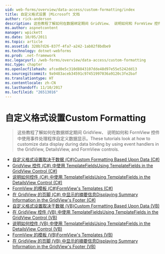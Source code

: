 ```yaml
---
uid: web-forms/overview/data-access/custom-formatting/index
title: 自定义格式设置 |Microsoft 文档
author: rick-anderson
description: 这些教程了解如何在数据绑定期间 GridView、 说明如何和 FormView 控件中使用事件处理程序自定义数据显示。
ms.author: aspnetcontent
manager: wpickett
ms.date: 10/05/2011
ms.topic: article
ms.assetid: 320b7d26-837f-4fa7-a242-1ab82f8bdbe9
ms.technology: dotnet-webforms
ms.prod: .net-framework
msc.legacyurl: /web-forms/overview/data-access/custom-formatting
msc.type: chapter
ms.openlocfilehash: afced0e5c310d8843107dde48d97e55e5242dd13
ms.sourcegitcommit: 9a9483aceb34591c97451997036a9120c3fe2baf
ms.translationtype: HT
ms.contentlocale: zh-CN
ms.lasthandoff: 11/10/2017
ms.locfileid: "26513016"
---
```

<a name="custom-formatting"></a><span data-ttu-id="9fccb-103">自定义格式设置</span><span class="sxs-lookup"><span data-stu-id="9fccb-103">Custom Formatting</span></span>
====================
> <span data-ttu-id="9fccb-104">这些教程了解如何在数据绑定期间 GridView、 说明如何和 FormView 控件中使用事件处理程序自定义数据显示。</span><span class="sxs-lookup"><span data-stu-id="9fccb-104">These tutorials look at how to customize data display during data binding by using event handlers in the GridView, DetailsView, and FormView controls.</span></span>


- [<span data-ttu-id="9fccb-105">自定义格式设置取决于数据 (C#)</span><span class="sxs-lookup"><span data-stu-id="9fccb-105">Custom Formatting Based Upon Data (C#)</span></span>](custom-formatting-based-upon-data-cs.md)
- [<span data-ttu-id="9fccb-106">GridView 控件 (C#) 中使用 TemplateFields</span><span class="sxs-lookup"><span data-stu-id="9fccb-106">Using TemplateFields in the GridView Control (C#)</span></span>](using-templatefields-in-the-gridview-control-cs.md)
- [<span data-ttu-id="9fccb-107">说明如何控件 (C#) 中使用 TemplateFields</span><span class="sxs-lookup"><span data-stu-id="9fccb-107">Using TemplateFields in the DetailsView Control (C#)</span></span>](using-templatefields-in-the-detailsview-control-cs.md)
- [<span data-ttu-id="9fccb-108">FormView 的模板 (C#)</span><span class="sxs-lookup"><span data-stu-id="9fccb-108">FormView's Templates (C#)</span></span>](using-the-formview-s-templates-cs.md)
- [<span data-ttu-id="9fccb-109">在 GridView 的页脚 (C#) 中显示的摘要信息</span><span class="sxs-lookup"><span data-stu-id="9fccb-109">Displaying Summary Information in the GridView's Footer (C#)</span></span>](displaying-summary-information-in-the-gridview-s-footer-cs.md)
- [<span data-ttu-id="9fccb-110">自定义格式设置取决于数据 (VB)</span><span class="sxs-lookup"><span data-stu-id="9fccb-110">Custom Formatting Based Upon Data (VB)</span></span>](custom-formatting-based-upon-data-vb.md)
- [<span data-ttu-id="9fccb-111">在 GridView 控件 (VB) 中使用 TemplateFields</span><span class="sxs-lookup"><span data-stu-id="9fccb-111">Using TemplateFields in the GridView Control (VB)</span></span>](using-templatefields-in-the-gridview-control-vb.md)
- [<span data-ttu-id="9fccb-112">说明如何控件 (VB) 中使用 TemplateFields</span><span class="sxs-lookup"><span data-stu-id="9fccb-112">Using TemplateFields in the DetailsView Control (VB)</span></span>](using-templatefields-in-the-detailsview-control-vb.md)
- [<span data-ttu-id="9fccb-113">FormView 的模板 (VB)</span><span class="sxs-lookup"><span data-stu-id="9fccb-113">FormView's Templates (VB)</span></span>](using-the-formview-s-templates-vb.md)
- [<span data-ttu-id="9fccb-114">在 GridView 的页脚 (VB) 中显示的摘要信息</span><span class="sxs-lookup"><span data-stu-id="9fccb-114">Displaying Summary Information in the GridView's Footer (VB)</span></span>](displaying-summary-information-in-the-gridview-s-footer-vb.md)
